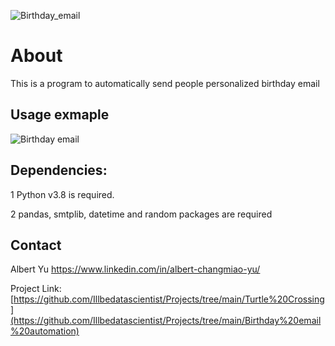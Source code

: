 ![Birthday_email](https://user-images.githubusercontent.com/111477091/208605937-9bde0c8c-53e0-495a-8884-0f384c432a7d.png)

# About
This is a program to automatically send people personalized birthday email

## Usage exmaple
![Birthday email](https://user-images.githubusercontent.com/111477091/208606264-1465a120-21f8-4624-b353-25c439a6b178.gif)

## Dependencies:
1 Python v3.8 is required.

2 pandas, smtplib, datetime and random packages are required

## Contact
Albert Yu https://www.linkedin.com/in/albert-changmiao-yu/

Project Link: [https://github.com/Illbedatascientist/Projects/tree/main/Turtle%20Crossing](https://github.com/Illbedatascientist/Projects/tree/main/Birthday%20email%20automation)

